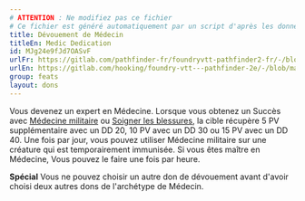 ```yaml
---
# ATTENTION : Ne modifiez pas ce fichier
# Ce fichier est généré automatiquement par un script d'après les données du module Foundry VTT officiel et de sa traduction
title: Dévouement de Médecin
titleEn: Medic Dedication
id: MJg24e9fJd7OASvF
urlFr: https://gitlab.com/pathfinder-fr/foundryvtt-pathfinder2-fr/-/blob/master/data/feats/MJg24e9fJd7OASvF.htm
urlEn: https://gitlab.com/hooking/foundry-vtt---pathfinder-2e/-/blob/master/packs/data/feats.db/medic-dedication.json
group: feats
layout: dons
---
```

Vous devenez un expert en Médecine. Lorsque vous obtenez un Succès avec [Médecine militaire](médecine-militaire.md) ou [Soigner les blessures](../actions/soigner-les-blessures.md), la cible récupère 5 PV supplémentaire avec un DD 20, 10 PV avec un DD 30 ou 15 PV avec un DD 40. Une fois par jour, vous pouvez utiliser Médecine militaire sur une créature qui est temporairement immunisée. Si vous êtes maître en Médecine, Vous pouvez le faire une fois par heure.

**Spécial** Vous ne pouvez choisir un autre don de dévouement avant d'avoir choisi deux autres dons de l'archétype de Médecin.



